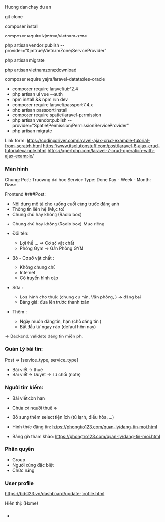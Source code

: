 <p>Huong dan chay du an</p>
<p>git clone</p>
<p>composer install</p>
<p>composer require kjmtrue/vietnam-zone<p>
<p>php artisan vendor:publish --provider="Kjmtrue\VietnamZone\ServiceProvider"<p>
<p>php artisan migrate</p>
<p>php artisan vietnamzone:download</p>
<p>composer require yajra/laravel-datatables-oracle<p>
   
+ composer require laravel/ui:^2.4
+ php artisan ui vue --auth
+ npm install && npm run dev
+ composer require laravel/passport:7.4.x
+ php artisan passport:install
+ composer require spatie/laravel-permission
+ php artisan vendor:publish --provider="Spatie\Permission\PermissionServiceProvider"
+ php artisan migrate

Link form:
https://codingdriver.com/laravel-ajax-crud-example-tutorial-from-scratch.html
https://www.itsolutionstuff.com/post/laravel-6-ajax-crud-tutorialexample.html
https://xpertphp.com/laravel-7-crud-operation-with-ajax-example/




### Màn hình 
Chung: 
Post: Truowng dai hoc
Service Type: Done
Day - Week - Month: Done


Frontend 
####Post:
 
- Nội dung mô tả cho xuống cuối cùng trước đăng anh
- Thông tin liên hệ (Mục to)
- Chung chủ hay không (Radio box):  



+ Chung chủ hay không (Radio box): Muc riêng
+ Đổi tên: 
    - Lợi thế ... => Cơ sở vật chất
    - Phòng Gym => Gần Phòng GYM  
+ Bỏ - Cơ sở vật chất  : 
    - Không chung chủ 
    - Internet  
    - Có truyền hình cáp 

+ Sửa :
    - Loại hình cho thuê: (chung cư min, Văn phòng, ) => đăng bai
    - Bảng giá: đưa lên trước thanh toán   
+ Thêm :
    - Ngày muốn đăng tin, hạn (chỗ đăng tin )
    - Bắt đầu từ ngày nào (defaul hôm nay)


=> Backend: validate đăng tin miễn phí: 

### Quản Lý bài tin:

Post => [service_type, service_type] 

+ Bài viết -> thuê 
+ Bài viết -> Duyệt -> Từ chối (note)

### Người tim kiếm:
+ Bài viết còn hạn
+ Chưa có người thuê
=> 


+ Bổ sung thêm select tiện ích (tủ lạnh, điều hòa, ...)
+ Hình thức đăng tin: https://phongtro123.com/quan-ly/dang-tin-moi.html
+ Bảng giá tham khảo: https://phongtro123.com/quan-ly/dang-tin-moi.html

### Phân quyền
- Group
- Người dùng đặc biệt
- Chức năng


 

### User profile
https://bds123.vn/dashboard/update-profile.html

 
Hiển thị: (Home)

###
+ 









